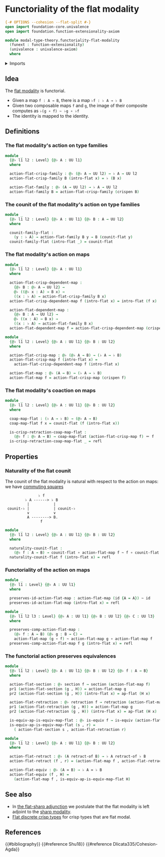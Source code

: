 # Functoriality of the flat modality

```agda
{-# OPTIONS --cohesion --flat-split #-}
open import foundation-core.univalence
open import foundation.function-extensionality-axiom

module modal-type-theory.functoriality-flat-modality
  (funext : function-extensionality)
  (univalence : univalence-axiom)
  where
```

<details><summary>Imports</summary>

```agda
open import foundation.dependent-pair-types
open import foundation.equivalences funext
open import foundation.function-types funext
open import foundation.homotopies funext
open import foundation.identity-types funext
open import foundation.retractions funext
open import foundation.retracts-of-types funext univalence
open import foundation.sections funext
open import foundation.universe-levels

open import modal-type-theory.action-on-identifications-flat-modality funext univalence
open import modal-type-theory.flat-modality funext
```

</details>

## Idea

The [flat modality](modal-type-theory.flat-modality.md) is functorial.

- Given a map `f : A → B`, there is a map `♭f : ♭ A → ♭ B`
- Given two composable maps `f` and `g`, the image of their composite computes
  as `♭(g ∘ f) ~ ♭g ∘ ♭f`
- The identity is mapped to the identity.

## Definitions

### The flat modality's action on type families

```agda
module _
  {@♭ l1 l2 : Level} {@♭ A : UU l1}
  where

  action-flat-crisp-family : @♭ (@♭ A → UU l2) → ♭ A → UU l2
  action-flat-crisp-family B (intro-flat x) = ♭ (B x)

  action-flat-family : @♭ (A → UU l2) → ♭ A → UU l2
  action-flat-family B = action-flat-crisp-family (crispen B)
```

### The counit of the flat modality's action on type families

```agda
module _
  {@♭ l1 l2 : Level} {@♭ A : UU l1} {@♭ B : A → UU l2}
  where

  counit-family-flat :
    (y : ♭ A) → action-flat-family B y → B (counit-flat y)
  counit-family-flat (intro-flat _) = counit-flat
```

### The flat modality's action on maps

```agda
module _
  {@♭ l1 l2 : Level} {@♭ A : UU l1}
  where

  action-flat-crisp-dependent-map :
    {@♭ B : @♭ A → UU l2} →
    @♭ ((@♭ x : A) → B x) →
    ((x : ♭ A) → action-flat-crisp-family B x)
  action-flat-crisp-dependent-map f (intro-flat x) = intro-flat (f x)

  action-flat-dependent-map :
    {@♭ B : A → UU l2} →
    @♭ ((x : A) → B x) →
    ((x : ♭ A) → action-flat-family B x)
  action-flat-dependent-map f = action-flat-crisp-dependent-map (crispen f)

module _
  {@♭ l1 l2 : Level} {@♭ A : UU l1} {@♭ B : UU l2}
  where

  action-flat-crisp-map : @♭ (@♭ A → B) → (♭ A → ♭ B)
  action-flat-crisp-map f (intro-flat x) =
    action-flat-crisp-dependent-map f (intro-flat x)

  action-flat-map : @♭ (A → B) → (♭ A → ♭ B)
  action-flat-map f = action-flat-crisp-map (crispen f)
```

### The flat modality's coaction on maps

```agda
module _
  {@♭ l1 l2 : Level} {@♭ A : UU l1} {@♭ B : UU l2}
  where

  coap-map-flat : (♭ A → ♭ B) → (@♭ A → B)
  coap-map-flat f x = counit-flat (f (intro-flat x))

  is-crisp-retraction-coap-map-flat :
    (@♭ f : @♭ A → B) → coap-map-flat (action-flat-crisp-map f) ＝ f
  is-crisp-retraction-coap-map-flat _ = refl
```

## Properties

### Naturality of the flat counit

The counit of the flat modality is natural with respect to the action on maps:
we have [commuting squares](foundation-core.commuting-squares-of-maps.md)

```text
               ♭ f
         ♭ A ------> ♭ B
          |           |
 counit-♭ |           | counit-♭
          ∨           ∨
          A --------> B.
                f
```

```agda
module _
  {@♭ l1 l2 : Level} {@♭ A : UU l1} {@♭ B : UU l2}
  where

  naturality-counit-flat :
    (@♭ f : A → B) → counit-flat ∘ action-flat-map f ~ f ∘ counit-flat
  naturality-counit-flat f (intro-flat x) = refl
```

### Functoriality of the action on maps

```agda
module _
  {@♭ l1 : Level} {@♭ A : UU l1}
  where

  preserves-id-action-flat-map : action-flat-map (id {A = A}) ~ id
  preserves-id-action-flat-map (intro-flat x) = refl

module _
  {@♭ l1 l2 l3 : Level} {@♭ A : UU l1} {@♭ B : UU l2} {@♭ C : UU l3}
  where

  preserves-comp-action-flat-map :
    (@♭ f : A → B) (@♭ g : B → C) →
    action-flat-map (g ∘ f) ~ action-flat-map g ∘ action-flat-map f
  preserves-comp-action-flat-map f g (intro-flat x) = refl
```

### The functorial action preserves equivalences

```agda
module _
  {@♭ l1 l2 : Level} {@♭ A : UU l1} {@♭ B : UU l2} {@♭ f : A → B}
  where

  action-flat-section : @♭ section f → section (action-flat-map f)
  pr1 (action-flat-section (g , H)) = action-flat-map g
  pr2 (action-flat-section (g , H)) (intro-flat x) = ap-flat (H x)

  action-flat-retraction : @♭ retraction f → retraction (action-flat-map f)
  pr1 (action-flat-retraction (g , H)) = action-flat-map g
  pr2 (action-flat-retraction (g , H)) (intro-flat x) = ap-flat (H x)

  is-equiv-ap-is-equiv-map-flat : @♭ is-equiv f → is-equiv (action-flat-map f)
  is-equiv-ap-is-equiv-map-flat (s , r) =
    ( action-flat-section s , action-flat-retraction r)

module _
  {@♭ l1 l2 : Level} {@♭ A : UU l1} {@♭ B : UU l2}
  where

  action-flat-retract : @♭ (A retract-of B) → ♭ A retract-of ♭ B
  action-flat-retract (f , r) = (action-flat-map f , action-flat-retraction r)

  action-flat-equiv : @♭ (A ≃ B) → ♭ A ≃ ♭ B
  action-flat-equiv (f , H) =
    (action-flat-map f , is-equiv-ap-is-equiv-map-flat H)
```

## See also

- In [the flat-sharp adjunction](modal-type-theory.flat-sharp-adjunction.md) we
  postulate that the flat modality is left adjoint to the
  [sharp modality](modal-type-theory.sharp-modality.md).
- [Flat discrete crisp types](modal-type-theory.flat-discrete-crisp-types.md)
  for crisp types that are flat modal.

## References

{{#bibliography}} {{#reference Shu18}} {{#reference Dlicata335/Cohesion-Agda}}
